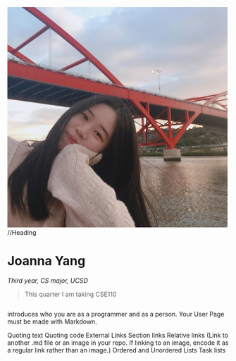 ![Picture](110MyPicture.png)
//Heading
# Joanna Yang
*Third year, CS major, UCSD*
> This quarter I am taking CSE110
```

```



introduces who you are as a programmer and as a person. Your User Page must be made with Markdown.

Quoting text
Quoting code
External Links
Section links
Relative links (Link to another .md file or an image in your repo. If linking to an image, encode it as a regular link rather than an image.)
Ordered and Unordered Lists
Task lists
